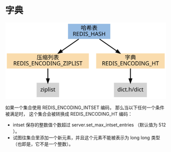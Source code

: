 # 字典

![avatar](../images/redis_hash.svg)

如果一个集合使用 REDIS_ENCODING_INTSET 编码， 那么当以下任何一个条件被满足时， 这个集合会被转换成 REDIS_ENCODING_HT 编码：

* intset 保存的整数值个数超过 server.set_max_intset_entries （默认值为 512 ）。
* 试图往集合里添加一个新元素，并且这个元素不能被表示为 long long 类型（也即是，它不是一个整数）。